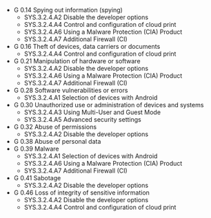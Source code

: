 * G 0.14 Spying out information (spying)
  * SYS.3.2.4.A2 Disable the developer options
  * SYS.3.2.4.A4 Control and configuration of cloud print
  * SYS.3.2.4.A6 Using a Malware Protection (CIA) Product
  * SYS.3.2.4.A7 Additional Firewall (CI)
* G 0.16 Theft of devices, data carriers or documents
  * SYS.3.2.4.A4 Control and configuration of cloud print
* G 0.21 Manipulation of hardware or software
  * SYS.3.2.4.A2 Disable the developer options
  * SYS.3.2.4.A6 Using a Malware Protection (CIA) Product
  * SYS.3.2.4.A7 Additional Firewall (CI)
* G 0.28 Software vulnerabilities or errors
  * SYS.3.2.4.A1 Selection of devices with Android
* G 0.30 Unauthorized use or administration of devices and systems
  * SYS.3.2.4.A3 Using Multi-User and Guest Mode
  * SYS.3.2.4.A5 Advanced security settings
* G 0.32 Abuse of permissions
  * SYS.3.2.4.A2 Disable the developer options
* G 0.38 Abuse of personal data
* G 0.39 Malware
  * SYS.3.2.4.A1 Selection of devices with Android
  * SYS.3.2.4.A6 Using a Malware Protection (CIA) Product
  * SYS.3.2.4.A7 Additional Firewall (CI)
* G 0.41 Sabotage
  * SYS.3.2.4.A2 Disable the developer options
* G 0.46 Loss of integrity of sensitive information
  * SYS.3.2.4.A2 Disable the developer options
  * SYS.3.2.4.A4 Control and configuration of cloud print
